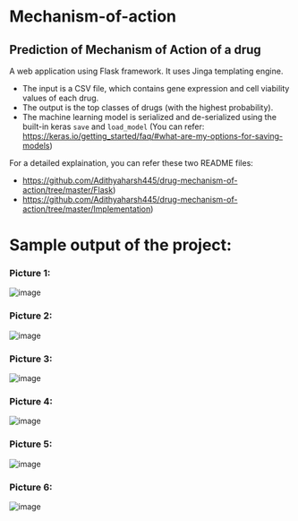 # Mechanism-of-action
## Prediction of Mechanism of Action of a drug

A web application using Flask framework. It uses Jinga templating engine.
- The input is a CSV file, which contains gene expression and cell viability values of each drug. 
- The output is the top classes of drugs (with the highest probability). 
- The machine learning model is serialized and de-serialized using the built-in keras ```save``` and ```load_model``` 
  (You can refer: https://keras.io/getting_started/faq/#what-are-my-options-for-saving-models)

For a detailed explaination, you can refer these two README files:
- https://github.com/Adithyaharsh445/drug-mechanism-of-action/tree/master/Flask)
- https://github.com/Adithyaharsh445/drug-mechanism-of-action/tree/master/Implementation)

# Sample output of the project:

### Picture 1:
![image](https://user-images.githubusercontent.com/36910708/125588907-2cef9a26-9efa-49b2-933d-dc723303ea69.png)

### Picture 2:
![image](https://user-images.githubusercontent.com/36910708/125589018-486acc87-cdd6-4e91-acc0-e0efc0fa9fe2.png)

### Picture 3:
![image](https://user-images.githubusercontent.com/36910708/125589067-4b5a9b12-0f3d-4c1e-b3aa-82ec8ee633c5.png)

### Picture 4:
![image](https://user-images.githubusercontent.com/36910708/125589109-70d1d0d0-66ac-456f-a54e-41572e8d94b1.png)

### Picture 5:
![image](https://user-images.githubusercontent.com/36910708/125589144-fbbfe35b-b573-4104-97a9-8cf8ebf5e19e.png)

### Picture 6:
![image](https://user-images.githubusercontent.com/36910708/125589173-80bb3dfc-e150-4a2b-a4d9-d8ea6d426438.png)


